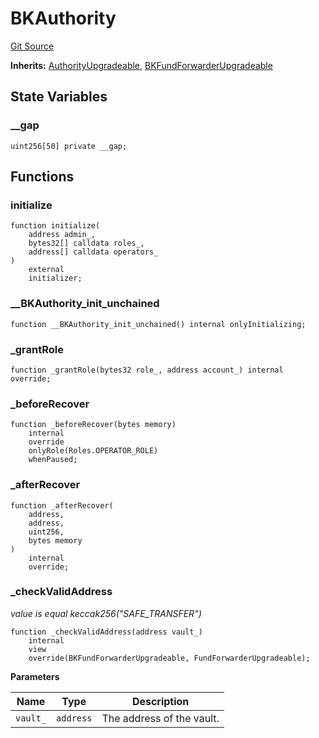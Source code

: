 # BKAuthority
[Git Source](https://github.com/ContractLabs/foundry-bountykinds-contract/blob/67e6855d3beabdf242cc0b51d9e53b087a5235b9/src/mainnet/BKAuthority.sol)

**Inherits:**
[AuthorityUpgradeable](/src/oz-custom/presets-upgradeable/AuthorityUpgradeable.sol/abstract.AuthorityUpgradeable.md), [BKFundForwarderUpgradeable](/src/internal-upgradeable/BKFundForwarderUpgradeable.sol/abstract.BKFundForwarderUpgradeable.md)


## State Variables
### __gap

```solidity
uint256[50] private __gap;
```


## Functions
### initialize


```solidity
function initialize(
    address admin_,
    bytes32[] calldata roles_,
    address[] calldata operators_
)
    external
    initializer;
```

### __BKAuthority_init_unchained


```solidity
function __BKAuthority_init_unchained() internal onlyInitializing;
```

### _grantRole


```solidity
function _grantRole(bytes32 role_, address account_) internal override;
```

### _beforeRecover


```solidity
function _beforeRecover(bytes memory)
    internal
    override
    onlyRole(Roles.OPERATOR_ROLE)
    whenPaused;
```

### _afterRecover


```solidity
function _afterRecover(
    address,
    address,
    uint256,
    bytes memory
)
    internal
    override;
```

### _checkValidAddress

*value is equal keccak256("SAFE_TRANSFER")*


```solidity
function _checkValidAddress(address vault_)
    internal
    view
    override(BKFundForwarderUpgradeable, FundForwarderUpgradeable);
```
**Parameters**

|Name|Type|Description|
|----|----|-----------|
|`vault_`|`address`|The address of the vault.|


